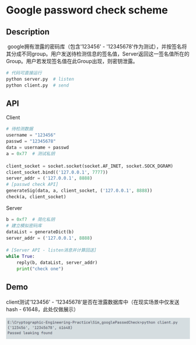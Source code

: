# Google password check scheme

## Description

​	google拥有泄露的密码库（包含'123456' - '12345678'作为测试），并按签名将其分成不同group。用户发送待检测信息的签名值，Server返回这一签名值所在的Group。用户若发现签名值在此Group出现，则密钥泄露。

```bash
# 代码可直接运行
python server.py  # listen
python client.py  # send
```

## API

Client

```python
# 待检测数据
username = "123456"
passwd = "12345678"
data = username + passwd
a = 0x77  # 测试私钥

client_socket = socket.socket(socket.AF_INET, socket.SOCK_DGRAM)
client_socket.bind(('127.0.0.1', 7777))
server_addr = ('127.0.0.1', 8888)
# [passwd check API]
generateSig(data, a, client_socket, ('127.0.0.1', 8888))
check(a, client_socket)
```

Server

```python
b = 0xf7  # 简化私钥
# 建立模拟密码库
dataList = generateDict(b)
server_addr = ('127.0.0.1', 8888)

# [Server API - listen消息并计算回送]
while True:
    reply(b, dataList, server_addr)
    print("check one")
```

## Demo

client测试'123456' - '12345678'是否在泄露数据库中（在现实场景中仅发送hash - 61648，此处仅做展示）

![image-20220730134924800](https://raw.githubusercontent.com/lazypip/readme_pices/main/crypto_pic/image-20220730134924800.png)